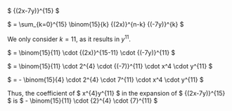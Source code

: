 $ {(2x-7y)}^{15} $

$ = \sum_{k=0}^{15} \binom{15}{k} {(2x)}^{n-k} {(-7y)}^{k} $

We only consider $k=11$, as it results in $y^{11}$.

$ = \binom{15}{11} \cdot {(2x)}^{15-11} \cdot {(-7y)}^{11} $

$ = \binom{15}{11} \cdot 2^{4} \cdot {(-7)}^{11} \cdot x^4 \cdot y^{11} $

$ = - \binom{15}{4} \cdot 2^{4} \cdot 7^{11} \cdot x^4 \cdot y^{11} $

Thus, the coefficient of $ x^{4}y^{11} $ in the expansion of $ {(2x-7y)}^{15} $ is $ - \binom{15}{11} \cdot {2}^{4} \cdot {7}^{11} $